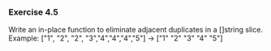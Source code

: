 ### Exercise 4.5
Write an in-place function to eliminate adjacent duplicates in a []string slice.
Example: ["1", "2", "2", "3","4","4","4","5"] -> ["1" "2" "3" "4" "5"]

